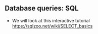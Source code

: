 ## Database queries: SQL

* We will look at this interactive tutorial https://sqlzoo.net/wiki/SELECT_basics
